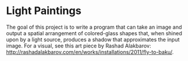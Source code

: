 Light Paintings
==================

The goal of this project is to write a program that can take an image and output a spatial arrangement of colored-glass shapes that, when shined upon by a light source, produces a shadow that approximates the input image. For a visual, see this art piece by Rashad Alakbarov: http://rashadalakbarov.com/en/works/installations/2011/fly-to-baku/.